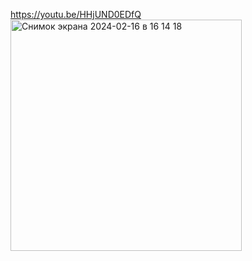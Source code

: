https://youtu.be/HHjUND0EDfQ
<img width="370" alt="Снимок экрана 2024-02-16 в 16 14 18" src="https://github.com/ewrika/ToDoListWithFireBase/assets/61907186/4c782d1d-e444-4d57-a6b6-3b5f9d3786fe">

